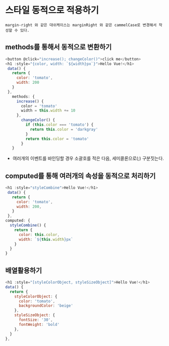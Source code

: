 # 스타일 동적으로 적용하기

`margin-right 와 같은 대쉬케이스는 marginRight 와 같은 cammelCase로 변경해서 작성할 수 있다. `

## methods를 통해서 동적으로 변환하기

```js
<button @click="increase(); changeColor()">click me</button>
<h1 :style="{color, width: `${width}px`}">Hello Vue!</h1>
 data() {
   return {
     color: 'tomato',
     width: 200
   }
 },
   methods: {
     increase() {
       color = 'tomato'
       width = this.width += 10
     },
       changeColor() {
         if (this.color === 'tomato') {
           return this.color = 'darkgray'
         }
         return this.color = 'tomato'
       }
   }
```

- 여러개의 이벤트를 바인딩할 경우 소괄호를 적은 다음, 세미콜론으로(;) 구분짓는다.

## computed를 통해 여러개의 속성을 동적으로 처리하기

```js
<h1 :style="styleCombine">Hello Vue!</h1>
 data() {
   return {
     color: 'tomato',
     width: 200,
   }
 },
computed: {
  styleCombine() {
    return {
      color: this.color,
      width: `${this.width}px`
    }
  }
}
```

## 배열활용하기

```js
<h1 :style="[styleColorObject, styleSizeObject]">Hello Vue!</h1>
data() {
  return {
    styleColorObject: {
      color: 'tomato',
      backgroundColor: 'beige'
    },
    styleSizeObject: {
      fontSize: '30',
      fontWeight: 'bold'
    },
  }
},
```
